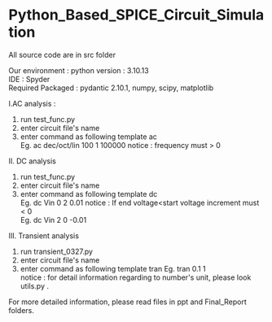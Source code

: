 # Python_Based_SPICE_Circuit_Simulation

All source code are in src folder

Our environment : 
python version : 3.10.13  
IDE : Spyder  
Required Packaged : pydantic 2.10.1, numpy, scipy, matplotlib  


I.AC analysis :
1. run test_func.py
2. enter circuit file's name
3. enter command as following template
  ac <variation type> <number of points> <start frequency> <stop frequency>  
  Eg. ac dec/oct/lin 100 1 100000
notice : frequency must > 0

II. DC analysis
1. run test_func.py
2. enter circuit file's name
3. enter command as following template
  dc <source> <start value> <stop value> <increment>  
  Eg. dc Vin 0 2 0.01
notice : If end voltage<start voltage increment must < 0  
  Eg. dc Vin 2 0 -0.01

III. Transient analysis
1. run transient_0327.py
2. enter circuit file's name
3. enter command as following template  tran <step size> <stop time>
   Eg. tran 0.1 1  
   notice : for detail information regarding to number's unit, please look utils.py .

For more detailed information, please read files in ppt and Final_Report folders.

   
